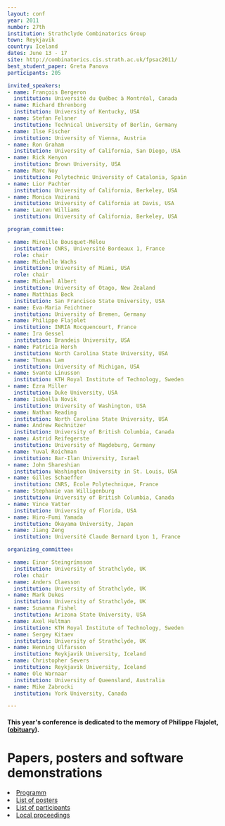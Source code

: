 ```yaml
---
layout: conf
year: 2011
number: 27th
institution: Strathclyde Combinatorics Group
town: Reykjavik
country: Iceland
dates: June 13 - 17
site: http://combinatorics.cis.strath.ac.uk/fpsac2011/
best_student_paper: Greta Panova
participants: 205

invited_speakers:
- name: François Bergeron
  institution: Université du Québec à Montréal, Canada
- name: Richard Ehrenborg
  institution: University of Kentucky, USA
- name: Stefan Felsner
  institution: Technical University of Berlin, Germany
- name: Ilse Fischer
  institution: University of Vienna, Austria
- name: Ron Graham
  institution: University of California, San Diego, USA
- name: Rick Kenyon
  institution: Brown University, USA
- name: Marc Noy
  institution: Polytechnic University of Catalonia, Spain
- name: Lior Pachter
  institution: University of California, Berkeley, USA
- name: Monica Vazirani
  institution: University of California at Davis, USA
- name: Lauren Williams
  institution: University of California, Berkeley, USA

program_committee:

- name: Mireille Bousquet-Mélou
  institution: CNRS, Université Bordeaux 1, France
  role: chair
- name: Michelle Wachs
  institution: University of Miami, USA
  role: chair
- name: Michael Albert
  institution: University of Otago, New Zealand
- name: Matthias Beck
  institution: San Francisco State University, USA
- name: Eva-Maria Feichtner
  institution: University of Bremen, Germany
- name: Philippe Flajolet
  institution: INRIA Rocquencourt, France
- name: Ira Gessel
  institution: Brandeis University, USA
- name: Patricia Hersh
  institution: North Carolina State University, USA
- name: Thomas Lam
  institution: University of Michigan, USA
- name: Svante Linusson
  institution: KTH Royal Institute of Technology, Sweden
- name: Ezra Miller
  institution: Duke University, USA
- name: Isabella Novik
  institution: University of Washington, USA
- name: Nathan Reading
  institution: North Carolina State University, USA
- name: Andrew Rechnitzer
  institution: University of British Columbia, Canada
- name: Astrid Reifegerste
  institution: University of Magdeburg, Germany
- name: Yuval Roichman
  institution: Bar-Ilan University, Israel
- name: John Shareshian
  institution: Washington University in St. Louis, USA
- name: Gilles Schaeffer
  institution: CNRS, École Polytechnique, France
- name: Stephanie van Willigenburg
  institution: University of British Columbia, Canada
- name: Vince Vatter
  institution: University of Florida, USA
- name: Hiro-Fumi Yamada
  institution: Okayama University, Japan
- name: Jiang Zeng
  institution: Université Claude Bernard Lyon 1, France

organizing_committee:

- name: Einar Steingrímsson
  institution: University of Strathclyde, UK
  role: chair
- name: Anders Claesson
  institution: University of Strathclyde, UK
- name: Mark Dukes
  institution: University of Strathclyde, UK
- name: Susanna Fishel
  institution: Arizona State University, USA
- name: Axel Hultman
  institution: KTH Royal Institute of Technology, Sweden
- name: Sergey Kitaev
  institution: University of Strathclyde, UK
- name: Henning Ulfarsson
  institution: Reykjavik University, Iceland
- name: Christopher Severs
  institution: Reykjavik University, Iceland
- name: Ole Warnaar
  institution: University of Queensland, Australia
- name: Mike Zabrocki
  institution: York University, Canada

---
```


<H4>This year's conference is dedicated to the memory of Philippe Flajolet, (<a href="SITE2011/PFobituary.pdf">obituary</a>).</H4>

# Papers, posters and software demonstrations

<li><A HREF="SITE2011/program/">Programm</A>
<li><A HREF="contrib_posters.html">List of posters</A>
<li><A HREF="participants.html">List of participants</A>
<li><A HREF="SITE2011/proceedings/">Local proceedings</A>

